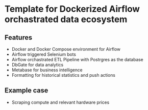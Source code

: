 # Template for Dockerized Airflow orchastrated data ecosystem

## Features

* Docker and Docker Compose environment for Airflow
* Airflow triggered Selenium bots
* Airflow orchastrated ETL Pipeline with Postrgres as the database
* DbGate for data analytics
* Metabase for business intelligence
* Formatting for historical statistics and push actions

## Example case
* Scraping compute and relevant hardware prices
